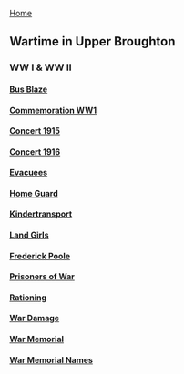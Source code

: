 [Home](https://simon-scmp.github.io/Upper-Broughton-History/)

## Wartime in Upper Broughton
### WW I & WW II

#### [Bus Blaze](01.BusBlaze/Bus_Blaze.md)
#### [Commemoration WW1](02.Commemoration_WW1/Commemoration_WW1.md)
#### [Concert 1915](03.Concert1915/concert_1915.md)
#### [Concert 1916](04.Concert1916/Concert_1916.md)
#### [Evacuees](05.Evacuees/evacuees.md)
#### [Home Guard](06.HomeGuard/Home_Guard.md)
#### [Kindertransport](07.Kindertransport/Kindertransport.md)
#### [Land Girls](09.LandGirls/LandGirls.md)
#### [Frederick Poole](10.F_Poole/Poole.md)
#### [Prisoners of War](11.PoW/PoW.md)
#### [Rationing](12.Rationing/rationing.md)
#### [War Damage](13.War_Damage/War_Damage.md)
#### [War Memorial](14.WarMemorial/War_memorial.md)
#### [War Memorial Names](15.WarMemorialNames/warnames.md)
